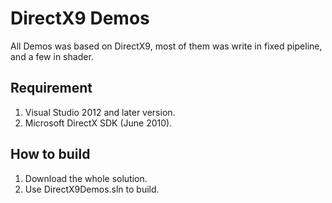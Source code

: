 # DirectX9 Demos
All Demos was based on DirectX9, most of them was write in fixed pipeline, and a few in shader.

## Requirement
1. Visual Studio 2012 and later version.
2. Microsoft DirectX SDK (June 2010). 

## How to build
1. Download the whole solution.
2. Use DirectX9Demos.sln to build.

